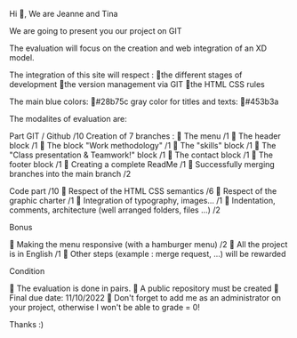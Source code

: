 Hi 👋, We are Jeanne and Tina 

We are going to present you our project on GIT 

The evaluation will focus on the creation and web integration of an XD model.

The integration of this site will respect :
📌the different stages of development
📌the version management via GIT
📌the HTML CSS rules

The main blue colors: 
📌#28b75c
 gray color for titles and texts: 
 📌#453b3a

The modalites of evaluation are: 

Part GIT / Github /10
Creation of 7 branches :
📌 The menu /1
📌 The header block /1
📌 The block "Work methodology" /1
📌 The "skills" block /1
📌 The "Class presentation & Teamwork!" block /1
📌 The contact block /1
📌 The footer block /1
📌 Creating a complete ReadMe /1
📌 Successfully merging branches into the main branch /2

Code part /10
📌 Respect of the HTML CSS semantics /6
📌 Respect of the graphic charter /1
📌 Integration of typography, images... /1
📌 Indentation, comments, architecture (well arranged folders, files ...) /2

Bonus

📌 Making the menu responsive (with a hamburger menu) /2
📌 All the project is in English /1
📌 Other steps (example : merge request, ...) will be rewarded

Condition 

📌 The evaluation is done in pairs.
📌 A public repository must be created
📌 Final due date: 11/10/2022
📌 Don't forget to add me as an administrator on your project, otherwise I won't be able to grade = 0!

Thanks :)